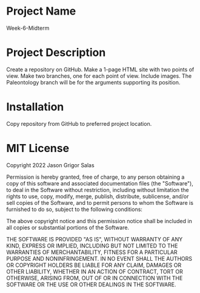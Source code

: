 # Project Name
Week-6-Midterm

# Project Description
Create a repository on GitHub. Make a 1-page HTML site with two points of view. Make two branches, one for each point of view. Include images. The Paleontology branch will be for the arguments supporting its position.

# Installation
Copy repository from GitHub to preferred project location.

# MIT License
Copyright 2022 Jason Grigor Salas

Permission is hereby granted, free of charge, to any person obtaining a copy of this software and associated documentation files (the "Software"), to deal in the Software without restriction, including without limitation the rights to use, copy, modify, merge, publish, distribute, sublicense, and/or sell copies of the Software, and to permit persons to whom the Software is furnished to do so, subject to the following conditions:

The above copyright notice and this permission notice shall be included in all copies or substantial portions of the Software.

THE SOFTWARE IS PROVIDED "AS IS", WITHOUT WARRANTY OF ANY KIND, EXPRESS OR IMPLIED, INCLUDING BUT NOT LIMITED TO THE WARRANTIES OF MERCHANTABILITY, FITNESS FOR A PARTICULAR PURPOSE AND NONINFRINGEMENT. IN NO EVENT SHALL THE AUTHORS OR COPYRIGHT HOLDERS BE LIABLE FOR ANY CLAIM, DAMAGES OR OTHER LIABILITY, WHETHER IN AN ACTION OF CONTRACT, TORT OR OTHERWISE, ARISING FROM, OUT OF OR IN CONNECTION WITH THE SOFTWARE OR THE USE OR OTHER DEALINGS IN THE SOFTWARE.

